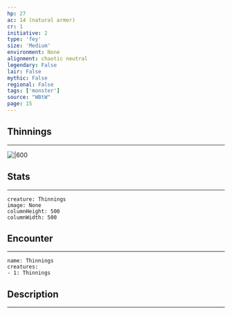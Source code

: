 ```yaml
---
hp: 27
ac: 14 (natural armor)
cr: 1
initiative: 2
type: 'fey'    
size: 'Medium'
environment: None
alignment: chaotic neutral
legendary: False
lair: False
mythic: False
regional: False
tags: ['monster']
source: "WBtW"
page: 15
---
```


## Thinnings
---

![|600](D:/Program%20Files/5e.tools/img/bestiary/WBtW/Thinnings.png)

## Stats
---

```statblock
creature: Thinnings
image: None
columnHeight: 500
columnWidth: 500
```

## Encounter
---

```encounter-table
name: Thinnings
creatures:
- 1: Thinnings
```

## Description
---




